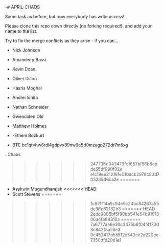 -# APRIL-CHAOS

Same task as before, but now everybody has write access!

Please clone this repo down directly (no forking required!), and add your name to the list.

Try to fix the merge conflicts as they arise - if you can...

- Nick Johnson
- Amandeep Bassi
- Kevin Doan.
- Oliver Dillon
- Haaris Moghal
- Andrei Ionita
- Nathan Schneider
- Gwendolen Old
- Matthew Holmes
- -Ethem Bozkurt

- BTC bc1qtvhw6rdl4gdpvx89nw0e5d0mzugp272dr7m6xg






































































































































































































































































































































































































































































































. Chaos
>>>>>>> 247736d043479fc1657bf58b6edde55df990f92e
>>>>>>> e1c18ee212191e01bacb2978c83d703285d6ca2e
=======
- Asshwin Mugundharajah
<<<<<<< HEAD
- Scott Stevens
=======
>>>>>>> 1c871f14a9c94e9c24bc84267a55de36e62132b3
<<<<<<< HEAD
>>>>>>> 2edc0866bf5f99bb541e54b9191606a4fa84310a
=======
>>>>>>> 7a6777ae6e30c3475b6f04f4173d3c842f5a56e3
>>>>>>> 0e452417b55512c543ee2d220ee7350dfd20d1e1
